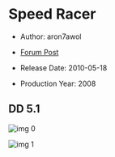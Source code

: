 # Speed Racer

* Author: aron7awol

* [Forum Post](https://www.avsforum.com/threads/bass-eq-for-filtered-movies.2995212/post-58312340)

* Release Date: 2010-05-18
* Production Year: 2008

## DD 5.1

![img 0](https://i.imgur.com/gqTiKSX.jpg)

![img 1](https://i.imgur.com/J01pP2L.png)

